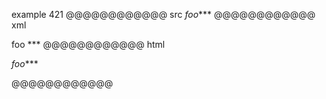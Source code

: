 example 421
@@@@@@@@@@@@ src
*foo****
@@@@@@@@@@@@ xml
<?xml version="1.0" encoding="UTF-8"?>
<!DOCTYPE document SYSTEM "CommonMark.dtd">
<document xmlns="http://commonmark.org/xml/1.0">
  <paragraph>
    <emph>
      <text>foo</text>
    </emph>
    <text>***</text>
  </paragraph>
</document>
@@@@@@@@@@@@ html
<p><em>foo</em>***</p>
@@@@@@@@@@@@
